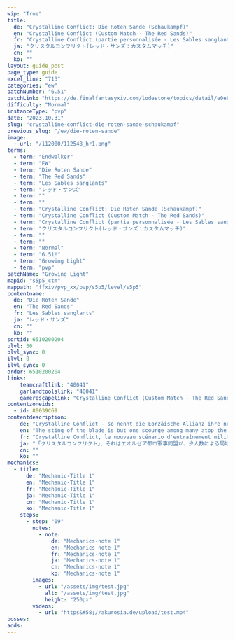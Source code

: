 ```yaml
---
wip: "True"
title:
  de: "Crystalline Conflict: Die Roten Sande (Schaukampf)"
  en: "Crystalline Conflict (Custom Match - The Red Sands)"
  fr: "Crystalline Conflict (partie personnalisée - Les Sables sanglants)"
  ja: "クリスタルコンフリクト(レッド・サンズ：カスタムマッチ)"
  cn: ""
  ko: ""
layout: guide_post
page_type: guide
excel_line: "713"
categories: "ew"
patchNumber: "6.51"
patchLink: "https://de.finalfantasyxiv.com/lodestone/topics/detail/e0e60e53cf65e1eda8e1fe7051b418e24bedb1c4"
difficulty: "Normal"
instanceType: "pvp"
date: "2023.10.31"
slug: "crystalline-conflict-die-roten-sande-schaukampf"
previous_slug: "/ew/die-roten-sande"
image:
  - url: "/112000/112548_hr1.png"
terms:
  - term: "Endwalker"
  - term: "EW"
  - term: "Die Roten Sande"
  - term: "The Red Sands"
  - term: "Les Sables sanglants"
  - term: "レッド・サンズ"
  - term: ""
  - term: ""
  - term: "Crystalline Conflict: Die Roten Sande (Schaukampf)"
  - term: "Crystalline Conflict (Custom Match - The Red Sands)"
  - term: "Crystalline Conflict (partie personnalisée - Les Sables sanglants)"
  - term: "クリスタルコンフリクト(レッド・サンズ：カスタムマッチ)"
  - term: ""
  - term: ""
  - term: "Normal"
  - term: "6.51!"
  - term: "Growing Light"
  - term: "pvp"
patchName: "Growing Light"
mapid: "s5p5_ctm"
mappath: "ffxiv/pvp_xx/pvp/s5p5/level/s5p5"
contentname:
  de: "Die Roten Sande"
  en: "The Red Sands"
  fr: "Les Sables sanglants"
  ja: "レッド・サンズ"
  cn: ""
  ko: ""
sortid: 6510200204
plvl: 30
plvl_sync: 0
ilvl: 0
ilvl_sync: 0
order: 6510200204
links:
    teamcraftlink: "40041"
    garlandtoolslink: "40041"
    gamerescapelink: "Crystalline_Conflict_(Custom_Match_-_The_Red_Sands)"
contentzoneids:
  - id: 80039C69
contentdescription:
    de: "Crystalline Conflict - so nennt die Eorzäische Allianz ihre neueste Gefechtsübung, die ein Scharmützel zwischen zwei kleinen Trupps simuliert. Es gilt, ein hitziges Schlachtfeld voller magischer Mechanismen zu dominieren und einen Kristall, der das Herzstück der Übung darstellt, sicher an sein Ziel zu bringen!"
    en: "The sting of the blade is but one scourge among many atop the Red Sands! With Astra and Umbra on uncertain ground in this unforgiving arena, newcome pups and Wolves' Den regulars alike must give their all to triumph beneath the desert sun.<br/><br/><br/><br/>At the end of the crystal line, who will stand victorious? Will it be you?"
    fr: "Crystalline Conflict, le nouveau scénario d'entraînement militaire imaginé par l'Alliance éorzéenne, met en scène de petites escouades se livrant de féroces escarmouches. Il ne s'agit pas simplement de vaincre l'équipe adverse, mais d'acheminer une ressource clef unique, le cristal tactique, jusqu'à l'objectif; le tout dans des décors variés, fruits d'un illusionnisme de haut vol. Aux armes, combattants, la victoire se trouve au bout du chemin!"
    ja: "「クリスタルコンフリクト」、それはエオルゼア都市軍事同盟が、少人数による局地戦を想定した新たなる模擬戦である。既存の対人戦闘に、重要物資「タクティカルクリスタル」を確保して目的地に移送するという戦略要素を加味。最新の幻影投射技術で再現された、多彩な環境下で勝利を目指せ！"
    cn: ""
    ko: ""
mechanics:
  - title:
      de: "Mechanic-Title 1"
      en: "Mechanic-Title 1"
      fr: "Mechanic-Title 1"
      ja: "Mechanic-Title 1"
      cn: "Mechanic-Title 1"
      ko: "Mechanic-Title 1"
    steps:
      - step: "09"
        notes:
          - note:
              de: "Mechanics-note 1"
              en: "Mechanics-note 1"
              fr: "Mechanics-note 1"
              ja: "Mechanics-note 1"
              cn: "Mechanics-note 1"
              ko: "Mechanics-note 1"
        images:
          - url: "/assets/img/test.jpg"
            alt: "/assets/img/test.jpg"
            height: "250px"
        videos:
          - url: "https&#58;//akurosia.de/upload/test.mp4"
bosses:
adds:
---
```


